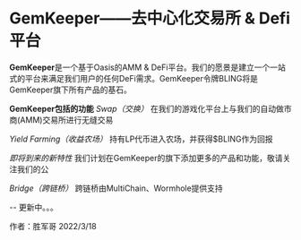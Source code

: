 # GemKeeper——去中心化交易所 & Defi平台

**GemKeeper**是一个基于Oasis的AMM & DeFi平台。我们的愿景是建立一个一站式的平台来满足我们用户的任何DeFi需求。GemKeeper令牌BLING将是GemKeeper旗下所有产品的基石。

**GemKeeper包括的功能**
*Swap（交换）*
在我们的游戏化平台上与我们的自动做市商(AMM)交易所进行无缝交易

*Yield Farming（收益农场）*
持有LP代币进入农场，并获得$BLING作为回报

*即将到来的新特性*
我们计划在GemKeeper的旗下添加更多的产品和功能，敬请关注我们的公

*Bridge（跨链桥）*
跨链桥由MultiChain、Wormhole提供支持



-- 更新中。。。



作者：胜军哥 2022/3/18
